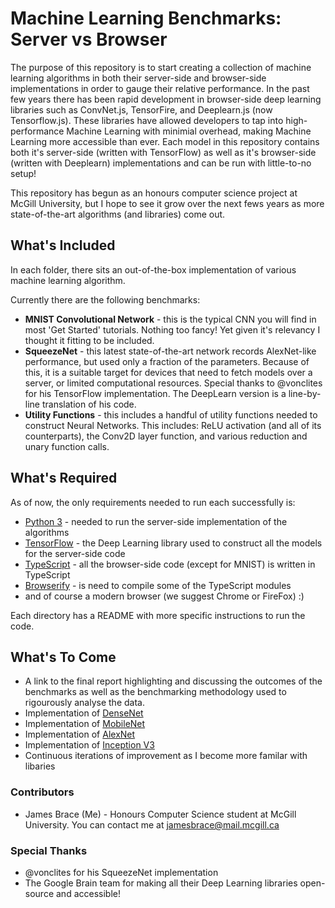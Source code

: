 # Machine Learning Benchmarks: Server vs Browser

The purpose of this repository is to start creating a collection of machine learning algorithms in both their server-side
and browser-side implementations in order to gauge their relative performance. In the past few years there has been rapid
development in browser-side deep learning libraries such as ConvNet.js, TensorFire, and Deeplearn.js (now Tensorflow.js).
These libraries have allowed developers to tap into high-performance Machine Learning with minimial overhead, making Machine
Learning more accessible than ever. Each model in this repository contains both it's server-side (written with TensorFlow) 
as well as it's browser-side (written with Deeplearn) implementations and can be run with little-to-no setup!

This repository has begun as an honours computer science project at McGill University, but I hope to see it grow over the
next fews years as more state-of-the-art algorithms (and libraries) come out.

## What's Included
In each folder, there sits an out-of-the-box implementation of various machine learning algorithm. 

Currently there are the following benchmarks:
* **MNIST Convolutional Network** - this is the typical CNN you will find in most 'Get Started' tutorials. Nothing too
fancy! Yet given it's relevancy I thought it fitting to be included. 
* **SqueezeNet** - this latest state-of-the-art network records AlexNet-like performance, but used only a fraction of
the parameters. Because of this, it is a suitable target for devices that need to fetch models over a server, or limited 
computational resources. Special thanks to @vonclites for his TensorFlow implementation. The DeepLearn version is a line-by-line
translation of his code. 
* **Utility Functions** - this includes a handful of utility functions needed to construct Neural Networks. This includes:
ReLU activation (and all of its counterparts), the Conv2D layer function, and various reduction and unary function calls. 


## What's Required
As of now, the only requirements needed to run each successfully is:

* [Python 3](https://www.python.org/downloads/) - needed to run the server-side implementation of the algorithms
* [TensorFlow](https://www.tensorflow.org/) - the Deep Learning library used to construct all the models for the server-side code
* [TypeScript](https://www.typescriptlang.org/) - all the browser-side code (except for MNIST) is written in TypeScript
* [Browserify](http://browserify.org/) - is need to compile some of the TypeScript modules
* and of course a modern browser (we suggest Chrome or FireFox) :)

Each directory has a README with more specific instructions to run the code.

## What's To Come
* A link to the final report highlighting and discussing the outcomes of the benchmarks as well as the benchmarking methodology
used to rigourously analyse the data.
* Implementation of [DenseNet](https://arxiv.org/abs/1608.06993)
* Implementation of [MobileNet](https://arxiv.org/abs/1704.04861)
* Implementation of [AlexNet](https://papers.nips.cc/paper/4824-imagenet-classification-with-deep-convolutional-neural-networks.pdf)
* Implementation of [Inception V3](https://arxiv.org/abs/1512.00567)
* Continuous iterations of improvement as I become more familar with libaries

### Contributors
* James Brace (Me) - Honours Computer Science student at McGill University. You can contact me at [jamesbrace@mail.mcgill.ca]()

### Special Thanks
* @vonclites for his SqueezeNet implementation
* The Google Brain team for making all their Deep Learning libraries open-source and accessible!